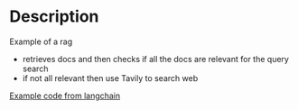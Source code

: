 # Description

Example of a rag
- retrieves docs and then checks if all the docs are relevant for the query search
- if not all relevant then use Tavily to search web

[Example code from langchain](https://github.com/langchain-ai/langgraph/blob/main/examples/rag/langgraph_crag_local.ipynb)
